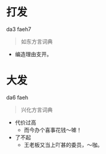 # 打发
da3 faeh7
> 如东方言词典
- 编造理由支开。

# 大发
da6 faeh
> 兴化方言词典
- 代价过高
  - 而今办个喜事花钱～㖸！
- 了不起
  - 王老板又当上吖甚的委员，～咖。
